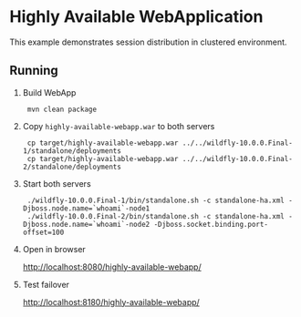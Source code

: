 Highly Available WebApplication
===============================

This example demonstrates session distribution in clustered environment.

Running
-------

1. Build WebApp

        mvn clean package

2. Copy `highly-available-webapp.war` to both servers

        cp target/highly-available-webapp.war ../../wildfly-10.0.0.Final-1/standalone/deployments
        cp target/highly-available-webapp.war ../../wildfly-10.0.0.Final-2/standalone/deployments

3. Start both servers

        ./wildfly-10.0.0.Final-1/bin/standalone.sh -c standalone-ha.xml -Djboss.node.name=`whoami`-node1
        ./wildfly-10.0.0.Final-2/bin/standalone.sh -c standalone-ha.xml -Djboss.node.name=`whoami`-node2 -Djboss.socket.binding.port-offset=100

4. Open in browser

    [http://localhost:8080/highly-available-webapp/](http://localhost:8080/highly-available-webapp/)

5. Test failover

    [http://localhost:8180/highly-available-webapp/](http://localhost:8180/highly-available-webapp/)